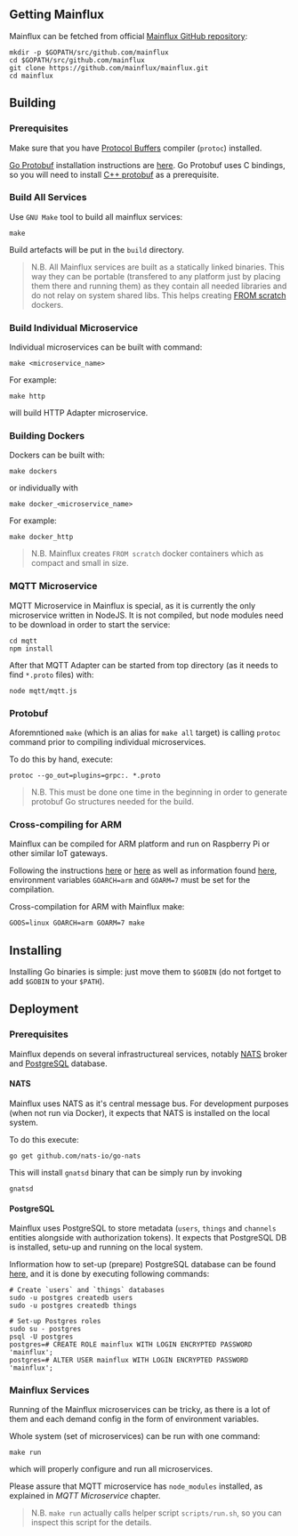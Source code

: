 ## Getting Mainflux

Mainflux can be fetched from official [Mainflux GitHub repository](https://github.com/Mainflux/mainflux):

```
mkdir -p $GOPATH/src/github.com/mainflux
cd $GOPATH/src/github.com/mainflux
git clone https://github.com/mainflux/mainflux.git
cd mainflux
```

## Building

### Prerequisites
Make sure that you have [Protocol Buffers](https://developers.google.com/protocol-buffers/) compiler (`protoc`) installed.

[Go Protobuf](https://github.com/golang/protobuf) installation instructions are [here](https://github.com/golang/protobuf#installation).
Go Protobuf uses C bindings, so you will need to install [C++ protobuf](https://github.com/google/protobuf) as a prerequisite.

### Build All Services

Use `GNU Make` tool to build all mainflux services:

```
make
```

Build artefacts will be put in the `build` directory.

> N.B. All Mainflux services are built as a statically linked binaries. This way they can be portable (transfered to any platform just by placing them there and running them) as they contain all needed libraries and do not relay on system shared libs. This helps creating [FROM scratch](https://hub.docker.com/_/scratch/) dockers.

### Build Individual Microservice
Individual microservices can be built with command:

```
make <microservice_name>
```

For example:

```
make http
```

will build HTTP Adapter microservice.

### Building Dockers

Dockers can be built with:

```
make dockers
```

or individually with

```
make docker_<microservice_name>
```

For example:

```
make docker_http
```

> N.B. Mainflux creates `FROM scratch` docker containers which as compact and small in size.

### MQTT Microservice
MQTT Microservice in Mainflux is special, as it is currently the only microservice written in NodeJS. It is not compiled,
but node modules need to be download in order to start the service:

```
cd mqtt
npm install
```

After that MQTT Adapter can be started from top directory (as it needs to find `*.proto` files) with:
```
node mqtt/mqtt.js
```

### Protobuf
Aforemntioned  `make` (which is an alias for `make all` target) is calling `protoc` command prior to compiling individual microservices.

To do this by hand, execute:

```
protoc --go_out=plugins=grpc:. *.proto
```

> N.B. This must be done one time in the beginning in order to generate protobuf Go structures needed for the build.

### Cross-compiling for ARM
Mainflux can be compiled for ARM platform and run on Raspberry Pi or other similar IoT gateways.

Following the instructions [here](https://dave.cheney.net/2015/08/22/cross-compilation-with-go-1-5) or [here](https://www.alexruf.net/golang/arm/raspberrypi/2016/01/16/cross-compile-with-go-1-5-for-raspberry-pi.html) as well as information
found [here](https://github.com/golang/go/wiki/GoArm), environment variables `GOARCH=arm` and `GOARM=7` must be set for the compilation.

Cross-compilation for ARM with Mainflux make:

```
GOOS=linux GOARCH=arm GOARM=7 make
```

## Installing
Installing Go binaries is simple: just move them to `$GOBIN` (do not fortget to add `$GOBIN` to your `$PATH`).

## Deployment

### Prerequisites
Mainflux depends on several infrastructureal services, notably [NATS](https://www.nats.io/) broker and [PostgreSQL](https://www.postgresql.org/) database.

#### NATS
Mainflux uses NATS as it's central message bus. For development purposes (when not run via Docker), it expects that NATS is installed on the local system.

To do this execute:

```
go get github.com/nats-io/go-nats
```

This will install `gnatsd` binary that can be simply run by invoking

```
gnatsd
```

#### PostgreSQL
Mainflux uses PostgreSQL to store metadata (`users`, `things` and `channels` entities alongside with authorization tokens).
It expects that PostgreSQL DB is installed, setu-up and running on the local system.

Inflormation how to set-up (prepare) PostgreSQL database can be found [here](https://support.rackspace.com/how-to/postgresql-creating-and-dropping-roles/),
and it is done by executing following commands:

```
# Create `users` and `things` databases
sudo -u postgres createdb users
sudo -u postgres createdb things

# Set-up Postgres roles
sudo su - postgres
psql -U postgres
postgres=# CREATE ROLE mainflux WITH LOGIN ENCRYPTED PASSWORD 'mainflux';
postgres=# ALTER USER mainflux WITH LOGIN ENCRYPTED PASSWORD 'mainflux';
```

### Mainflux Services
Running of the Mainflux microservices can be tricky, as there is a lot of them and each demand config in the form of environment variables.

Whole system (set of microservices) can be run with one command:

```
make run
```

which will properly configure and run all microservices.

Please assure that MQTT microservice has `node_modules` installed, as explained in _MQTT Microservice_ chapter.

> N.B. `make run` actually calls helper script `scripts/run.sh`, so you can inspect this script for the details.

